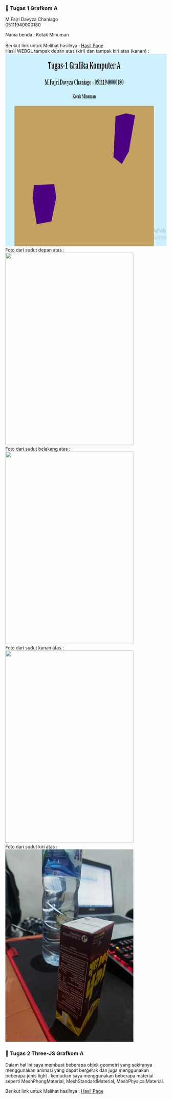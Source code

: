 ### 📗 Tugas 1 Grafkom A

M.Fajri Davyza Chaniago <br>
05111940000180
<br>

Nama benda : Kotak Minuman <br>
<br>
Berikut link untuk Melihat hasilnya : <a href="https://cg2021a.github.io/tugas-1-mfajridc/">Hasil Page</a>
<br>
Hasil WEBGL tampak depan atas (kiri) dan tampak kiri atas (kanan) : <br>
<img src="./fix.jpg" width="800" height ="600">
<br>
Foto dari sudut depan atas : <br>
<img src="./depan.jpg" width="400" height ="600">
<br>
Foto dari sudut belakang atas : <br>
<img src="./belakang.jpg" width="400" height ="600">
<br>
Foto dari sudut kanan atas : <br>
<img src="./kanan.jpg" width="400" height ="600">
<br>
Foto dari sudut kiri atas : <br>
<img src="./kiri.jpg" width="400" height ="600">

### 📗 Tugas 2 Three-JS Grafkom A 

Dalam hal ini saya membuat beberapa objek geometri yang sekiranya menggunakan animasi yang dapat bergerak 
dan juga menggunakan beberapa jenis light . kemudian saya menggunakan beberapa material seperti MeshPhongMaterial, MeshStandardMaterial, MeshPhysicalMaterial.
<br>
<frame src="https://cg2021a.github.io/tugas-1-mfajridc/tugasjs/" width="800px" height="600px"></frame>
Berikut link untuk Melihat hasilnya : <a href="https://cg2021a.github.io/tugas-1-mfajridc/tugasjs/">Hasil Page</a>
